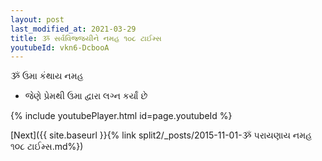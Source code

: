 ```yaml
---
layout: post
last_modified_at: 2021-03-29
title: ૐ સર્વવિજ્જયીને નમહ ૧૦૮ ટાઈમ્સ
youtubeId: vkn6-DcbooA
---
```

 
 
 ૐ ઉમા કંથાય નમહ  
 
 -  જેણે પ્રેમથી ઉમા દ્વારા લગ્ન કર્યાં છે 
 
  
 
  
 
 
 
 
 
 


{% include youtubePlayer.html id=page.youtubeId %}
 
[Next]({{ site.baseurl }}{% link  split2/_posts/2015-11-01-ૐ પરાયણાય નમહ ૧૦૮ ટાઈમ્સ.md%})
 
